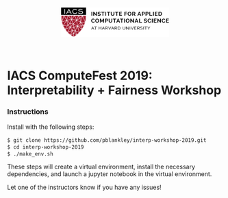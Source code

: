 <p align="center"><img width="50%" src="data/iacs-logo.png" /></p>

<br>

# IACS ComputeFest 2019: <br> Interpretability + Fairness Workshop

### Instructions 

Install with the following steps:

```
$ git clone https://github.com/pblankley/interp-workshop-2019.git
$ cd interp-workshop-2019
$ ./make_env.sh
```

These steps will create a virtual environment, install the necessary dependencies, and launch a jupyter notebook in the virtual environment.

Let one of the instructors know if you have any issues! 
